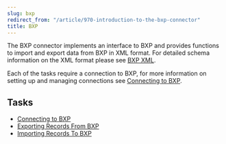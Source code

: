 ```yaml
---
slug: bxp
redirect_from: "/article/970-introduction-to-the-bxp-connector"
title: BXP
---
```

The BXP connector implements an interface to BXP and provides functions to import and export data from BXP in XML format. For detailed schema information on the XML format please see [BXP XML](bxp-xml).

Each of the tasks require a connection to BXP, for more information on setting up and managing connections see [Connecting to BXP](connecting-to-bxp).

## Tasks
- [Connecting to BXP](connecting-to-bxp)
- [Exporting Records From BXP](exporting-records-from-bxp)
- [Importing Records To BXP](importing-records-to-bxp)